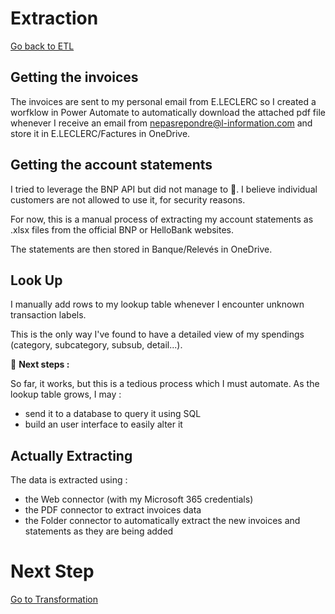 # Extraction

[Go back to ETL](ETL.md)

## Getting the invoices 

The invoices are sent to my personal email from E.LECLERC so I created a worfklow in Power Automate to automatically download the attached pdf file whenever I receive an email from nepasrepondre@l-information.com and store it in E.LECLERC/Factures in OneDrive.

## Getting the account statements

I tried to leverage the BNP API but did not manage to 🤕. I believe individual customers are not allowed to use it, for security reasons.

For now, this is a manual process of extracting my account statements as .xlsx files from the official BNP or HelloBank websites.

The statements are then stored in Banque/Relevés in OneDrive.

## Look Up

I manually add rows to my lookup table whenever I encounter unknown transaction labels.

This is the only way I've found to have a detailed view of my spendings (category, subcategory, subsub, detail...).

🚧 **Next steps :**

So far, it works, but this is a tedious process which I must automate. As the lookup table grows, I may :
- send it to a database to query it using SQL 
- build an user interface to easily alter it

## Actually Extracting

The data is extracted using :
- the Web connector (with my Microsoft 365 credentials)
- the PDF connector to extract invoices data
- the Folder connector to automatically extract the new invoices and statements as they are being added

# Next Step

[Go to Transformation](transformation.md)